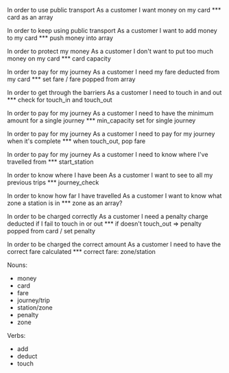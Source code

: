 In order to use public transport
As a customer
I want money on my card  *** card as an array

In order to keep using public transport
As a customer
I want to add money to my card *** push money into array

In order to protect my money
As a customer
I don't want to put too much money on my card *** card capacity

In order to pay for my journey
As a customer
I need my fare deducted from my card *** set fare / fare popped from array

In order to get through the barriers
As a customer
I need to touch in and out *** check for touch_in and touch_out

In order to pay for my journey
As a customer
I need to have the minimum amount for a single journey *** min_capacity set for single journey

In order to pay for my journey
As a customer
I need to pay for my journey when it's complete *** when touch_out, pop fare

In order to pay for my journey
As a customer
I need to know where I've travelled from *** start_station

In order to know where I have been
As a customer
I want to see to all my previous trips *** journey_check

In order to know how far I have travelled
As a customer
I want to know what zone a station is in *** zone as an array?

In order to be charged correctly
As a customer
I need a penalty charge deducted if I fail to touch in or out *** if doesn't touch_out => penalty popped from card / set penalty

In order to be charged the correct amount
As a customer
I need to have the correct fare calculated *** correct fare: zone/station

Nouns:
- money
- card
- fare
- journey/trip
- station/zone
- penalty
- zone

Verbs:
- add
- deduct
- touch